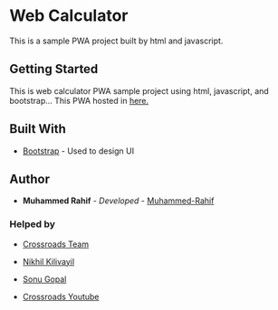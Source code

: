 # Web Calculator  

This is a sample PWA project built by html and javascript.

## Getting Started
This is web calculator PWA sample project using html, javascript, and bootstrap... This PWA hosted in [here.](https://muhammed-rahif.github.io/Web-Calculator/)





## Built With

* [Bootstrap](https://getbootstrap.com/docs/5.0/getting-started/introduction/) - Used to design UI




## Author

* **Muhammed Rahif** - *Developed* - [Muhammed-Rahif](https://github.com/Muhammed-Rahif)

### Helped by

* [Crossroads Team](https://crossroads.world/)

* [Nikhil Kilivayil](https://github.com/nikhilkilivayil)

* [Sonu Gopal](https://github.com/sonugopal)

* [Crossroads Youtube](https://www.youtube.com/channel/UCoGHeFY7jE2OB_TJS_87MOA)
